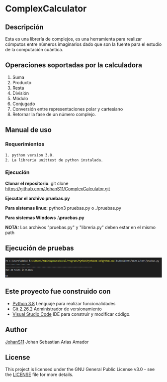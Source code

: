 # ComplexCalculator


## Descripción

  Esta es una librería de complejos, es una herramienta para realizar cómputos entre números imaginarios dado que son la fuente
  para el estudio de la computación cuántica.

## Operaciones soportadas por la calculadora

1. Suma
2. Producto
3. Resta
4. División
5. Módulo
6. Conjugado
7. Conversión entre representaciones polar y cartesiano
8. Retornar la fase de un número complejo.

## Manual de uso 

  ### Requerimientos
  
    1. python version 3.8.
    2. La libreria unittest de python instalada.
   
  ### Ejecución
    
  **Clonar el repositorio**: git clone https://github.com/JohanS11/ComplexCalculator.git

  **Ejecutar el archivo pruebas.py**

  **Para sistemas linux:** python3 pruebas.py o ./pruebas.py
  
  **Para sistemas Windows .\pruebas.py**

  **NOTA:** Los archivos "pruebas.py" y "libreria.py" deben estar en el mismo path
  
  ## Ejecución de pruebas
  
   ![pruebas1](img/pruebas1.PNG)
   
  ## Este proyecto fue construido con
  
   * [Python 3.8](https://www.python.org) Lenguaje para realizar funcionalidades
   * [Git 2.26.2](https://git-scm.com) Administrador de versionamiento
   * [Visual Studio Code](https://code.visualstudio.com) IDE para construir y modificar código.
  
  ## Author
  
   [JohanS11](https://github.com/JohanS11) Johan Sebastian Arias Amador
   
  ## License 
  
  This project is licensed under the GNU General Public License v3.0 - see the [LICENSE](LICENSE) file for more details.
  
